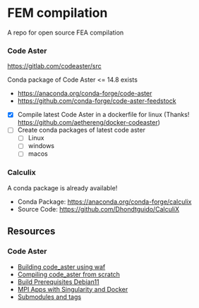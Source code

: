 # FEM compilation

A repo for open source FEA compilation

### Code Aster

https://gitlab.com/codeaster/src

Conda package of Code Aster <= 14.8 exists
* https://anaconda.org/conda-forge/code-aster
* https://github.com/conda-forge/code-aster-feedstock

- [x] Compile latest Code Aster in a dockerfile for linux (Thanks! https://github.com/aethereng/docker-codeaster)
- [ ] Create conda packages of latest code aster 
  - [ ] Linux
  - [ ] windows
  - [ ] macos

### Calculix

A conda package is already available!

- Conda Package: https://anaconda.org/conda-forge/calculix
- Source Code: https://github.com/Dhondtguido/CalculiX

## Resources

### Code Aster
- [Building code_aster using waf](https://code-aster.org/V2/UPLOAD/DOC/Formations/03-waf_build_system1.pdf)
- [Compiling code_aster from scratch](https://gitlab.com/codeaster-opensource-documentation/opensource-installation-development/-/blob/main/install/install-code-aster-native.md)
- [Build Prerequisites Debian11](https://gitlab.com/codeaster-opensource-documentation/opensource-installation-development/-/blob/main/install/build-prerequisites-debian11.md)
- [MPI Apps with Singularity and Docker](https://www.admin-magazine.com/HPC/Articles/MPI-Apps-with-Singularity-and-Docker)
- [Submodules and tags](https://stackoverflow.com/a/1778247)
